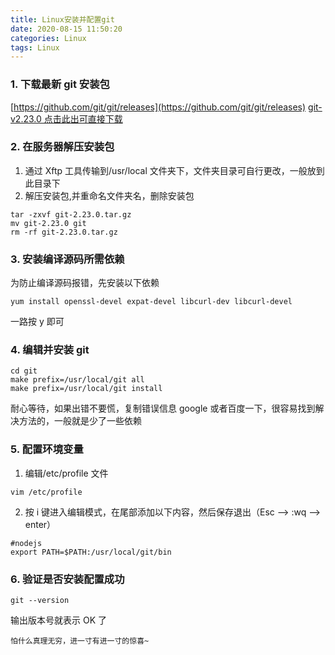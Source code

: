 ```yaml
---
title: Linux安装并配置git
date: 2020-08-15 11:50:20
categories: Linux
tags: Linux
---
```


### 1. 下载最新 git 安装包

[https://github.com/git/git/releases](https://github.com/git/git/releases)
[git-v2.23.0 点击此出可直接下载](https://github.com/git/git/archive/v2.23.0.tar.gz)

### 2. 在服务器解压安装包

1. 通过 Xftp 工具传输到/usr/local 文件夹下，文件夹目录可自行更改，一般放到此目录下
2. 解压安装包,并重命名文件夹名，删除安装包

```shell
tar -zxvf git-2.23.0.tar.gz
mv git-2.23.0 git
rm -rf git-2.23.0.tar.gz
```

### 3. 安装编译源码所需依赖

为防止编译源码报错，先安装以下依赖

```shell
yum install openssl-devel expat-devel libcurl-dev libcurl-devel
```

一路按 y 即可

### 4. 编辑并安装 git

```shell
cd git
make prefix=/usr/local/git all
make prefix=/usr/local/git install
```

耐心等待，如果出错不要慌，复制错误信息 google 或者百度一下，很容易找到解决方法的，一般就是少了一些依赖

### 5. 配置环境变量

1. 编辑/etc/profile 文件

```shell
vim /etc/profile
```

2. 按 i 键进入编辑模式，在尾部添加以下内容，然后保存退出（Esc --> :wq --> enter）

```shell
#nodejs
export PATH=$PATH:/usr/local/git/bin
```

### 6. 验证是否安装配置成功

```shell
git --version
```

输出版本号就表示 OK 了

`怕什么真理无穷，进一寸有进一寸的惊喜~`
